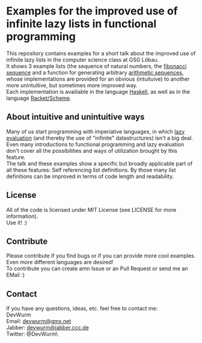 # Examples for the improved use of infinite lazy lists in functional programming
This repository contains examples for a short talk about the improved use of infinite lazy lists in the computer science class at GSG Löbau.\
It shows 3 example lists (the sequence of natural numbers, the [fibonacci sequence](https://en.wikipedia.org/wiki/Fibonacci_number) and a function for generating arbitrary
 [arithmetic sequences](https://en.wikipedia.org/wiki/Arithmetic_progression), whose implementations are provided for an obvious (intuituive) to another more unintuitive, but sometimes more improved way.\
Each implementation is availiable in the language [Haskell](https://en.wikipedia.org/wiki/Haskell_%28programming_language%29), as well as in the language [Racket/Scheme](https://en.wikipedia.org/wiki/Racket_%28programming_language%29).

## About intuitive and unintuitive ways
Many of us start programming with imperiative languages, in which [lazy evaluation](https://en.wikipedia.org/wiki/Lazy_evaluation) (and thereby the use of "infinite" datastructures) isn't a big deal.
 Even many introductions to functional programming and lazy evaluation don't cover all the possibilities and ways of utilization brought by this feature.\
The talk and these examples show a specific but broadly applicable part of all these features: Self referencing list definitions. By those many list definitions can be improved in terms of code length and readability.

## License
All of the code is licensed under MIT License (see LICENSE for more information).\
Use it! :)

## Contribute
Please contribute if you find bugs or if you can provide more cool examples. Even more different languages are desired!\
To contribute you can create amn Issue or an Pull Request or send me an EMail :)

## Contact
If you have any questions, ideas, etc. feel free to contact me:\
DevWurm\
Email: devwurm@gmx.net\
Jabber: devwurm@jabber.ccc.de\
Twitter: @DevWurm\
